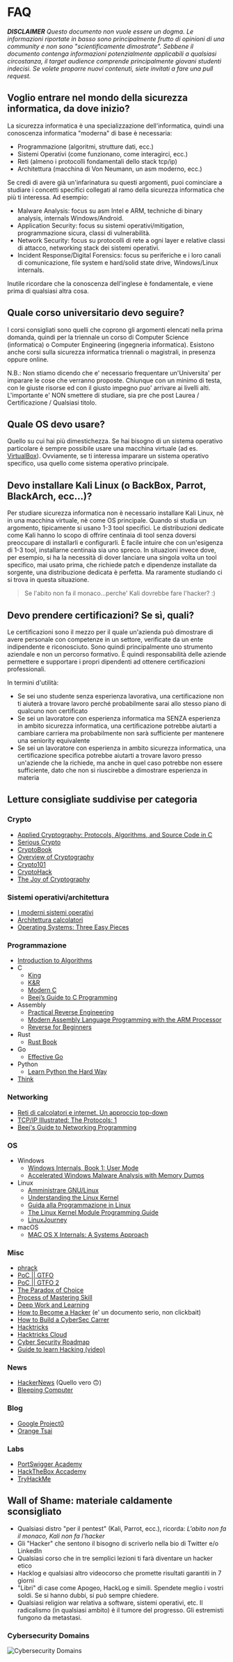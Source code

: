 # FAQ

_**DISCLAIMER** Questo documento non vuole essere un dogma. Le informazioni riportate in basso sono principalmente frutto di opinioni di una community e non sono "scientificamente dimostrate". Sebbene il documento contenga informazioni potenzialmente applicabili a qualsiasi circostanza, il target audience comprende principalmente giovani studenti indecisi. Se volete proporre nuovi contenuti, siete invitati a fare una pull request._

## Voglio entrare nel mondo della sicurezza informatica, da dove inizio?

La sicurezza informatica è una specializzazione dell'informatica, quindi una conoscenza informatica "moderna" di base è necessaria:

- Programmazione (algoritmi, strutture dati, ecc.)
- Sistemi Operativi (come funzionano, come interagirci, ecc.)
- Reti (almeno i protocolli fondamentali dello stack tcp/ip)
- Architettura (macchina di Von Neumann, un asm moderno, ecc.)

Se credi di avere già un'infarinatura su questi argomenti, puoi cominciare a studiare i concetti specifici collegati al ramo della sicurezza informatica che più ti interessa. Ad esempio:

- Malware Analysis: focus su asm Intel e ARM, techniche di binary analysis, internals Windows/Android.
- Application Security: focus su sistemi operativi/mitigation, programmazione sicura, classi di vulnerabilità.
- Network Security: focus su protocolli di rete a ogni layer e relative classi di attacco, networking stack dei sistemi operativi.
- Incident Response/Digital Forensics: focus su periferiche e i loro canali di comunicazione, file system e hard/solid state drive, Windows/Linux internals.

Inutile ricordare che la conoscenza dell'inglese è fondamentale, e viene prima di qualsiasi altra cosa.

## Quale corso universitario devo seguire?

I corsi consigliati sono quelli che coprono gli argomenti elencati nella prima domanda, quindi per la triennale un corso di Computer Science (informatica) o Computer Engineering (ingegneria informatica).
Esistono anche corsi sulla sicurezza informatica triennali o magistrali, in presenza oppure online.

N.B.: Non stiamo dicendo che e' necessario frequentare un'Universita' per imparare le cose che verranno proposte.
Chiunque con un minimo di testa, con le giuste risorse ed con il giusto impegno puo' arrivare ai livelli alti.
L'importante e' NON smettere di studiare, sia pre che post Laurea / Certificazione / Qualsiasi titolo.

## Quale OS devo usare?

Quello su cui hai più dimestichezza. Se hai bisogno di un sistema operativo particolare è sempre possibile usare una macchina virtuale (ad es. [VirtualBox](https://www.virtualbox.org/)). Ovviamente, se ti interessa imparare un sistema operativo specifico, usa quello come sistema operativo principale.

## Devo installare Kali Linux (o BackBox, Parrot, BlackArch, ecc...)?

Per studiare sicurezza informatica non è necessario installare Kali Linux, nè in una macchina virtuale, nè come OS principale. Quando si studia un argomento, tipicamente si usano 1-3 tool specifici. Le distribuzioni dedicate come Kali hanno lo scopo di offrire centinaia di tool senza doversi preoccupare di installarli e configurarli. È facile intuire che con un'esigenza di 1-3 tool, installarne centinaia sia uno spreco. In situazioni invece dove, per esempio, si ha la necessità di dover lanciare una singola volta un tool specifico, mai usato prima, che richiede patch e dipendenze installate da sorgente, una distribuzione dedicata è perfetta. Ma raramente studiando ci si trova in questa situazione.

> Se l'abito non fa il monaco...perche' Kali dovrebbe fare l'hacker? :)

## Devo prendere certificazioni? Se sì, quali?

Le certificazioni sono il mezzo per il quale un'azienda può dimostrare di avere personale con competenze in un settore, verificate da un ente indipendente e riconosciuto. Sono quindi principalmente uno strumento aziendale e non un percorso formativo. È quindi responsabilità delle aziende permettere e supportare i propri dipendenti ad ottenere certificazioni professionali.

In termini d'utilità:

- Se sei uno studente senza esperienza lavorativa, una certificazione non ti aiuterà a trovare lavoro perché probabilmente sarai allo stesso piano di qualcuno non certificato
- Se sei un lavoratore con esperienza informatica ma SENZA esperienza in ambito sicurezza informatica, una certificazione potrebbe aiutarti a cambiare carriera ma probabilmente non sarà sufficiente per mantenere una seniority equivalente
- Se sei un lavoratore con esperienza in ambito sicurezza informatica, una certificazione specifica potrebbe aiutarti a trovare lavoro presso un'aziende che la richiede, ma anche in quel caso potrebbe non essere sufficiente, dato che non si riuscirebbe a dimostrare esperienza in materia

## Letture consigliate suddivise per categoria

### Crypto

- [Applied Cryptography: Protocols, Algorithms, and Source Code in C](https://www.amazon.it/Applied-Cryptography-Protocols-Algorithms-Source/dp/1119096723/)
- [Serious Crypto](https://nostarch.com/seriouscrypto)
- [CryptoBook](https://crypto.stanford.edu/~dabo/cryptobook/)
- [Overview of Cryptography](https://www.garykessler.net/library/crypto.html)
- [Crypto101](https://www.crypto101.io)
- [CryptoHack](https://cryptohack.org)
- [The Joy of Cryptography](https://joyofcryptography.com/)

### Sistemi operativi/architettura

- [I moderni sistemi operativi](https://www.amazon.it/moderni-sistemi-operativi-MyLab-aggiornamento-dp-8891931950/dp/8891931950/)
- [Architettura calcolatori](https://www.amazon.it/Architettura-dei-calcolatori-approccio-strutturale/dp/8871929624/)
- [Operating Systems: Three Easy Pieces](https://www.amazon.it/Operating-Systems-Three-Easy-Pieces/dp/198508659X/)

### Programmazione

- [Introduction to Algorithms](https://www.amazon.it/Introduction-Algorithms-Thomas-H-Cormen/dp/0262533057/)
- C
  - [King](https://www.amazon.it/Programmazione-C-Kim-N-King/dp/8838785821/)
  - [K&R](https://www.amazon.it/dp/B09GJP5238)
  - [Modern C](https://web.archive.org/web/20200502134257/https://modernc.gforge.inria.fr/)
  - [Beej’s Guide to C Programming](https://beej.us/guide/bgc/pdf/bgc_a4_c_2.pdf)
- Assembly
  - [Practical Reverse Engineering](https://www.amazon.it/Practical-Reverse-Engineering-Reversing-Obfuscation-ebook/dp/B00IA22R2Y/)
  - [Modern Assembly Language Programming with the ARM Processor](https://www.amazon.it/Modern-Assembly-Language-Programming-Processor/dp/0128036982/)
  - [Reverse for Beginners](https://beginners.re)
- Rust
  - [Rust Book](https://doc.rust-lang.org/book/)
- Go
  - [Effective Go](https://golang.org/doc/effective_go.html)
- Python
  - [Learn Python the Hard Way](https://learnpythonthehardway.org/)
- [Think](https://greenteapress.com/wp/)

### Networking

- [Reti di calcolatori e internet. Un approccio top-down](https://www.amazon.it/calcolatori-internet-approccio-top-down-aggiornamento/dp/8891902543/)
- [TCP/IP Illustrated: The Protocols: 1](https://www.amazon.it/TCP-IP-Illustrated-Protocols-1/dp/0321336313/)
- [Beej's Guide to Networking Programming](https://beej.us/guide/bgnet/pdf/bgnet_a4_c_2.pdf)

### OS

- Windows
  - [Windows Internals, Book 1: User Mode](https://www.amazon.it/Windows-Internals-Book-User-Mode/dp/0735684189/)
  - [Accelerated Windows Malware Analysis with Memory Dumps](https://www.amazon.it/Accelerated-Windows-Malware-Analysis-Memory/dp/1908043865/)
- Linux
  - [Amministrare GNU/Linux](https://www.operedigitali.com/archivio/Amministrare-GNU-Linux-V4.0-web-cover-bis.pdf)
  - [Understanding the Linux Kernel](https://www.amazon.it/Understanding-Linux-Kernel-Daniel-Bovet/dp/0596005652/)
  - [Guida alla Programmazione in Linux](https://gapil.gnulinux.it/)
  - [The Linux Kernel Module Programming Guide](https://tldp.org/LDP/lkmpg/2.4/lkmpg.pdf)
  - [LinuxJourney](https://linuxjourney.com)
- macOS
  - [MAC OS X Internals: A Systems Approach](https://www.amazon.it/MAC-OS-Internals-Systems-Approach/dp/0134426541/)

### Misc

- [phrack](https://www.phrack.org)
- [PoC || GTFO](https://nostarch.com/gtfo)
- [PoC || GTFO 2](https://nostarch.com/gtfo2)
- [The Paradox of Choice](http://azeria-labs.com/downloads/Paradox-Of-Choice_Azeria.pdf)
- [Process of Mastering Skill](https://azeria-labs.com/the-process-of-mastering-a-skill)
- [Deep Work and Learning](https://azeria-labs.com/the-importance-of-deep-work-the-30-hour-method-for-learning-a-new-skill)
- [How to Become a Hacker](http://www.catb.org/~esr/faqs/hacker-howto.html#what_is) (e' un documento serio, non clickbait)
- [How to Build a CyberSec Carrer](https://danielmiessler.com/blog/build-successful-infosec-career)
- [Hacktricks](https://book.hacktricks.xyz/welcome/readme)
- [Hacktricks Cloud](https://cloud.hacktricks.xyz/welcome/readme)
- [Cyber Security Roadmap](https://roadmap.sh/cyber-security)
- [Guide to learn Hacking (video)](https://youtu.be/2TofunAI6fU)

### News

- [HackerNews](https://news.ycombinator.com/) (Quello vero 🙃)
- [Bleeping Computer](https://www.bleepingcomputer.com/)

### Blog

- [Google Project0](https://googleprojectzero.blogspot.com/)
- [Orange Tsai](https://blog.orange.tw/)

### Labs

- [PortSwigger Academy](https://portswigger.net/web-security)
- [HackTheBox Accademy](https://academy.hackthebox.com/)
- [TryHackMe](https://tryhackme.com/)

## Wall of Shame: materiale caldamente sconsigliato

- Qualsiasi distro "per il pentest" (Kali, Parrot, ecc.), ricorda: _L'abito non fa il monaco, Kali non fa l'hacker_
- Gli "Hacker" che sentono il bisogno di scriverlo nella bio di Twitter e/o LinkedIn
- Qualsiasi corso che in tre semplici lezioni ti farà diventare un hacker etico
- Hacklog e qualsiasi altro videocorso che promette risultati garantiti in 7 giorni
- "Libri" di case come Apogeo, HackLog e simili. Spendete meglio i vostri soldi. Se si hanno dubbi, si può sempre chiedere.
- Qualsiasi religion war relativa a software, sistemi operativi, etc. Il radicalismo (in qualsiasi ambito) è il tumore del progresso. Gli estremisti fungono da metastasi.

### Cybersecurity Domains

![Cybersecurity Domains](https://raw.githubusercontent.com/davtur19/documenti/master/assets/Cybersecurity%20Domains%203.1.png)
